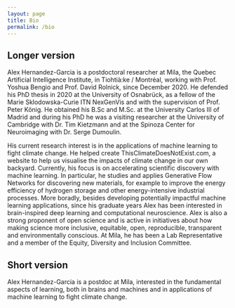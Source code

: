 ```yaml
---
layout: page
title: Bio
permalink: /bio
---
```

## Longer version

Alex Hernandez-Garcia is a postdoctoral researcher at Mila, the Quebec Artificial Intelligence Institute, in Tiohtià:ke / Montréal, working with Prof. Yoshua Bengio and Prof. David Rolnick, since December 2020. He defended his PhD thesis in 2020 at the University of Osnabrück, as a fellow of the Marie Sklodowska-Curie ITN NexGenVis and with the supervision of Prof. Peter König. He obtained his B.Sc and M.Sc. at the University Carlos III of Madrid and during his PhD he was a visiting researcher at the University of Cambridge with Dr. Tim Kietzmann and at the Spinoza Center for Neuroimaging with Dr. Serge Dumoulin.

His current research interest is in the applications of machine learning to fight climate change. He helped create ThisClimateDoesNotExist.com, a website to help us visualise the impacts of climate change in our own backyard. Currently, his focus is on accelerating scientific discovery with machine learning. In particular, he studies and applies Generative Flow Networks for discovering new materials, for example to improve the energy efficiency of hydrogen storage and other energy-intensive industrial processes. More boradly, besides developing potentially impactful machine learning applications, since his graduate years Alex has been interested in brain-inspired deep learning and computational neuroscience. Alex is also a strong proponent of open science and is active in initiatives about how making science more inclusive, equitable, open, reproducible, transparent and environmentally conscious. At Mila, he has been a Lab Representative and a member of the Equity, Diversity and Inclusion Committee.

## Short version

Alex Hernandez-Garcia is a postdoc at Mila, interested in the fundamental aspects of learning, both in brains and machines and in applications of machine learning to fight climate change.
